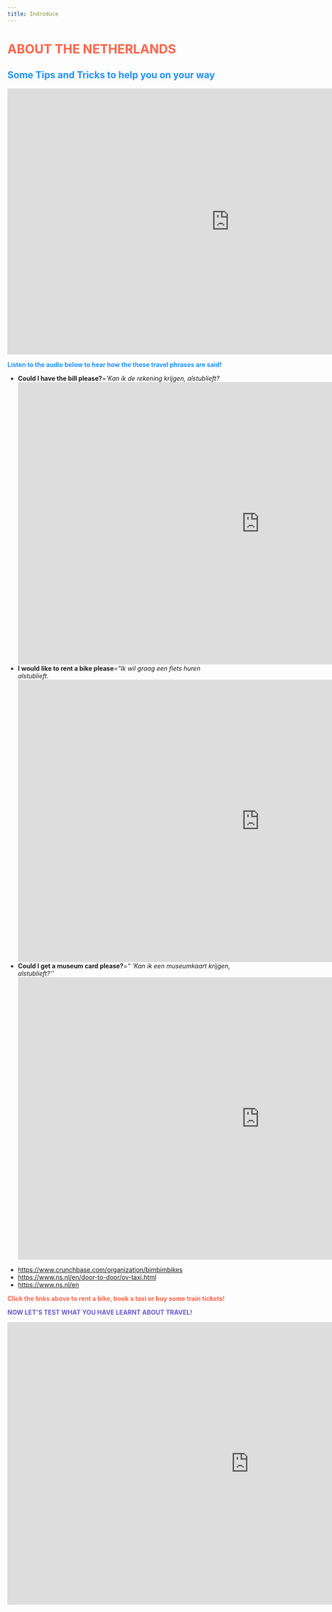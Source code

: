```yaml
---
title: Indroduce
---
```


<h1 style="color:Tomato;"><strong>ABOUT THE NETHERLANDS</strong></h1>
<h2 style="color:DodgerBlue;"><strong>Some Tips and Tricks to help you on your way</strong></h2>



<iframe src="https://marisaviljoen044.h5p.com/content/1291529245403749357/embed" width="1000" height="600" frameborder="0" allowfullscreen="allowfullscreen" allow="autoplay *; geolocation *; microphone *; camera *; midi *; encrypted-media *"></iframe><script src="https://marisaviljoen044.h5p.com/js/h5p-resizer.js" charset="UTF-8"></script>
 
 
 <p style="color:DodgerBlue;"><strong> Listen to the audio below to hear how the these travel phrases are said!</strong></p>
 
 <ul>
 <li><strong>Could I have the bill please?</strong>=<i>'Kan ik de rekening krijgen, alstublieft?</i></li>
 <iframe src="https://marisaviljoen044.h5p.com/content/1291529471178060747/embed" width="1088" height="637" frameborder="0" allowfullscreen="allowfullscreen" allow="autoplay *; geolocation *; microphone *; camera *; midi *; encrypted-media *"></iframe><script src="https://marisaviljoen044.h5p.com/js/h5p-resizer.js" charset="UTF-8"></script>
 <li><strong>I would like to rent a bike please</strong><i>="Ik wil graag een fiets huren alstublieft.</i></li>
  <iframe src="https://marisaviljoen044.h5p.com/content/1291529472752178567/embed" width="1088" height="637" frameborder="0" allowfullscreen="allowfullscreen" allow="autoplay *; geolocation *; microphone *; camera *; midi *; encrypted-media *"></iframe><script src="https://marisaviljoen044.h5p.com/js/h5p-resizer.js" charset="UTF-8"></script>
<li><strong>Could I get a museum card please?</strong>=<i>" 'Kan ik een museumkaart krijgen, alstublieft?''</i></li>
 <iframe src="https://marisaviljoen044.h5p.com/content/1291529473150567477/embed" width="1088" height="637" frameborder="0" allowfullscreen="allowfullscreen" allow="autoplay *; geolocation *; microphone *; camera *; midi *; encrypted-media *"></iframe><script src="https://marisaviljoen044.h5p.com/js/h5p-resizer.js" charset="UTF-8"></script>
 
  </ul>
 

 
 
 
 
 
 <ul>
  <li><a href="url">https://www.crunchbase.com/organization/bimbimbikes</a></li>
  <li><a href="url">https://www.ns.nl/en/door-to-door/ov-taxi.html</a></li>
 <li><a href="url">https://www.ns.nl/en</a></li>
</ul>
 
  
  <p style="color:Tomato;"><strong>Click the links above to rent a bike, book a taxi or buy some train tickets!</strong></p>
 
<p style="color:SlateBlue;"><strong> NOW LET'S TEST WHAT YOU HAVE LEARNT ABOUT TRAVEL!</strong></p>

<iframe src="https://marisaviljoen044.h5p.com/content/1291529154802654607/embed" width="1088" height="637" frameborder="0" allowfullscreen="allowfullscreen" allow="autoplay *; geolocation *; microphone *; camera *; midi *; encrypted-media *"></iframe><script src="https://marisaviljoen044.h5p.com/js/h5p-resizer.js" charset="UTF-8"></script>

